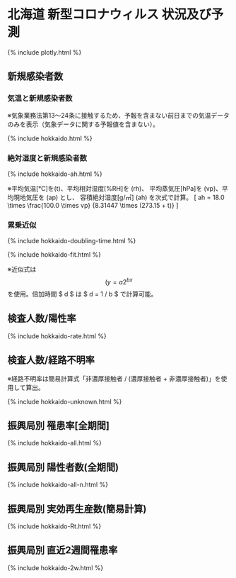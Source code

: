 # 北海道 新型コロナウィルス 状況及び予測

{% include plotly.html %}

## 新規感染者数

### 気温と新規感染者数
※気象業務法第13～24条に接触するため、予報を含まない前日までの気温データのみを表示（気象データに関する予報値を含まない）。

{% include hokkaido.html %}

### 絶対湿度と新規感染者数
{% include hokkaido-ah.html %}

※平均気温[℃]を\(t\)、平均相対湿度[%RH]を \(rh\)、
平均蒸気圧[hPa]を \(vp\)、平均現地気圧を \(ap\) とし、
容積絶対湿度[g/㎥] \(ah\) を次式で計算。
\[ ah = 18.0 \times \frac{100.0 \times vp} {8.31447 \times (273.15 + t)} \]

### 累乗近似

{% include hokkaido-doubling-time.html %}

{% include hokkaido-fit.html %}

※近似式は 
$$ ( y = a 2^{b x} $$
を使用。倍加時間 $ d $ は $ d = 1 / b $ で計算可能。

## 検査人数/陽性率
{% include hokkaido-rate.html %}

## 検査人数/経路不明率

※経路不明率は簡易計算式「非濃厚接触者 / (濃厚接触者 + 非濃厚接触者)」を使用して算出。

{% include hokkaido-unknown.html %}

## 振興局別 罹患率[全期間] 
{% include hokkaido-all.html %}

## 振興局別 陽性者数(全期間)
{% include hokkaido-all-n.html %}

## 振興局別 実効再生産数(簡易計算)
{% include hokkaido-Rt.html %}

## 振興局別 直近2週間罹患率
{% include hokkaido-2w.html %}
